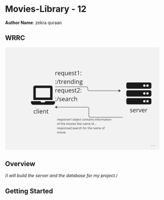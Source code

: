 
# Movies-Library - 12

**Author Name**: zekra quraan

## WRRC
![alt](./Untitled%20(11).jpg)

## Overview
/*I will build the server and the database for my project.*/
## Getting Started
<!-- 1.npm init -y  
2. npm install express
3. create anew branch clled lab11
4.create basic file (server.js , .gitignore)
5.Create a route with a method of get and a path of /. The callback should use the provided JSON data
6.Create a constructor function to ensure your data follow the same format.
7.create  Favorite Page Endpoint: “/favorite
8.Create a function to handle the server error (status 500)
9.Create a function to handle "page not found error" (status 404)

//lab12
10.Create a new account on the movie db
11.Get my API key
12.Create GET request to the 3rd party 
13./trending: Get the trending movies data from the Movie DB API
14./search: Search for a movie name to get its information


## Project Features
<!-- Create a function to handle "page not found error" (status 404)